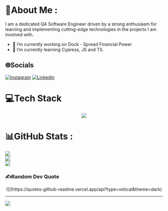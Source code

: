 # 💫About Me :
I am a dedicated QA Software Engineer driven by a strong enthusiasm for learning and implementing cutting-edge technologies in the projects I am involved with.

- 🔭 I’m currently working on Dock - Spread Financial Power
- 🌱 I’m currently learning Cypress, JS and TS.

## 🌐Socials
[![Instagram](https://img.shields.io/badge/Instagram-%23E4405F.svg?logo=Instagram&logoColor=white)](https://www.instagram.com/brunofurquim/) [![LinkedIn](https://img.shields.io/badge/LinkedIn-%230077B5.svg?logo=linkedin&logoColor=white)](https://www.linkedin.com/in/bruno-furquim/) 

# 💻Tech Stack
<p align="center">
  <a href="https://skillicons.dev">
    <img src="https://skillicons.dev/icons?i=aws,dynamodb,ruby,cypress,selenium,gherkin,postman,js,nodejs,ts,jenkins,grafana" />
  </a>
</p>

# 📊GitHub Stats :
![](https://github-readme-stats.vercel.app/api?username=bruno-furquim&theme=radical&hide_border=false&include_all_commits=false&count_private=false)<br/>
![](https://github-readme-streak-stats.herokuapp.com/?user=bruno-furquim&theme=radical&hide_border=false)<br/>
![](https://github-readme-stats.vercel.app/api/top-langs/?username=bruno-furquim&theme=radical&hide_border=false&include_all_commits=false&count_private=false&layout=compact)

### ✍️Random Dev Quote
<div align="center">
![](https://quotes-github-readme.vercel.app/api?type=vetical&theme=dark)
</div>

---
[![](https://visitcount.itsvg.in/api?id=bruno-furquim&icon=0&color=0)](https://visitcount.itsvg.in)
